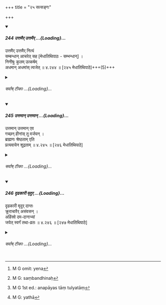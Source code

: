 +++
title = "२५ सत्सङ्गः"

+++

<div class="js_include" includetitle="true" newlevelforh1="5" unfilled url="/kalpAntaram/smRtiH/manuH/vishvAsa-prastutiH/04/244_uttamair_uttamair.md">
<details open><summary><h5>244 उत्तमैर् उत्तमैर् ...{Loading}...</h5></summary>


उत्तमैर् उत्तमैर् नित्यं  
सम्बन्धान् आचरेत् सह [मेधातिथिपाठः - सम्भन्धान्] ।  
निनीषुः कुलम् उत्कर्षम्  
अधमान् अधमांस् त्यजेत्  ॥ ४.२४४ ॥ [२४५ मेधातिथिपाठे]+++(5)+++  
</details>
</div>
<div class="js_include collapsed" newlevelforh1="6" title="सर्वाष् टीकाः" unfilled url="/kalpAntaram/smRtiH/manuH/sarvASh_TIkAH/04/244_uttamair_uttamair.md">
<details><summary><h6>सर्वाष् टीकाः ...{Loading}...</h6></summary>
<details><summary>गङ्गानथ-मूलानुवादः</summary>

Being desirous of raising his family to eminence, he shall always form connections with superior kinds of people; he shalt, avoid all inferior ones.—(244) 


viśuddhāḥ karmami(bhi?)ścaiva śrutismṛtinidarśitaiḥ | 
aviplutabrahmacaryā mahākulasamanvitāḥ | 
mahākule ye manbaddhā mahattve ca vyavasthitāḥ ||
santuṣṭāssajanahitāḥ sādhavaḥ samadarśinaḥ | 
lobharāgadveṣāmarṣamānamohādivarjitāḥ | 
a??odhanāḥ suprasādāḥ kārthāssambandhinaḥ sadā ||
</details>
<details><summary>मेधातिथिः</summary>

बहुप्रकारत्वाद् उत्तमस्य तदपेक्षा वीप्सा । कश्चिज् जात्योत्कृष्टः कश्चिद् विद्यया कश्चिच् छीलेन । अथ वा संबन्धिभेदाद् यः कश्चित् संबन्धो येन[^२९३] केनचिद् उत्तमेन योग्यः । 


[^२९३]:
     M G omit: yena

- **उत्तमैर् उत्तमैर्** जात्यादिभिर् उत्कृष्टैः कन्यादानादिलक्षणान् **संबन्धान् आचरेत्** कुर्यान् **निनीषुर्** नेतुं प्रापयितुम् इच्छुः **कुलम् उत्कर्षं** श्रैष्ठ्यम् । **अधमान् अधमांस् त्यजेत्** । उत्तमैर् एव विधानाद् अधमानां त्यागे सिद्ध उत्तमासंभवे मध्यमानुज्ञानार्थं त्यागवचनम् । **अधमा** निकृष्टाः ॥ ४.२४४ ॥
</details>
<details><summary>गङ्गानथ-भाष्यानुवादः</summary>

The word, ‘*uttumaiḥ*,’ has been repeated, in view of the fact that
there are several kinds of ‘superior’ people; some are ‘superior’ in
*caste*, some in *learning*, some in *character*. Or, the repetition may
be due to diversity of connections; some connections being desirable for
some kinds of ‘superior’ people, and some with the other.

‘*With superior people*’—w ith people superior in caste, etc.,—‘*he
shall form connections*’ of marriage, etc.

‘*Being desirous of raising his family to eminence*’—to a superior
status.

‘*He shall avoid the inferior kinds*.’—The injunction that connections
shall he formed with superior people, implies that those with inferior
people shall be avoided; the emphasizing of this latter, therefore, is
meant to permit the forming of connections with middle class people, if
superior people are not available.

‘*Inferior*’—low.—(244)
</details>
<details><summary>गङ्गानथ-टिप्पन्यः</summary>

This verse is quoted in Vīramitrodaya (Saṃskāra, p. 587);—in
*Vidhānapārijāta* (p. 674);—and in *Saṃskāraratnamālā*, (p. 75). All
these quote the following description of the ‘*uttama*’ as from Manu;
but these verses are not found in Manu—

> viśuddhāḥ karmami(bhi?)ścaiva śrutismṛtinidarśitaiḥ \|  
> aviplutabrahmacaryā mahākulasamanvitāḥ \|  
> mahākule ye manbaddhā mahattve ca vyavasthitāḥ \|\|  
> santuṣṭāssajanahitāḥ sādhavaḥ samadarśinaḥ \|  
> lobharāgadveṣāmarṣamānamohādivarjitāḥ \|  
> a??odhanāḥ suprasādāḥ kārthāssambandhinaḥ sadā \|\|

and as description of ‘*adharma*’ they quote Manu 3.150-152.

It is quoted in *Saṃskāramayūkha* (p. 75);—and in *Smṛticandrikā*
(Saṃskāra, p. 205).
</details>
<details><summary>Bühler</summary>

244	Let him, who desires to raise his race, ever form connexions with the most excellent (men), and shun all low ones.
</details>
</details>
</div>
<div class="js_include" includetitle="true" newlevelforh1="5" unfilled url="/kalpAntaram/smRtiH/manuH/vishvAsa-prastutiH/04/245_uttamAn_uttamAn.md">
<details open><summary><h5>245 उत्तमान् उत्तमान् ...{Loading}...</h5></summary>


उत्तमान् उत्तमान् एव  
गच्छन् हीनांस् तु वर्जयन् ।  
ब्राह्मणः श्रेष्ठताम् एति  
प्रत्यवायेन शूद्रताम्  ॥ ४.२४५ ॥ [२४६ मेधातिथिपाठे]  
</details>
</div>
<div class="js_include collapsed" newlevelforh1="6" title="सर्वाष् टीकाः" unfilled url="/kalpAntaram/smRtiH/manuH/sarvASh_TIkAH/04/245_uttamAn_uttamAn.md">
<details><summary><h6>सर्वाष् टीकाः ...{Loading}...</h6></summary>
<details><summary>गङ्गानथ-मूलानुवादः</summary>

Having recourse to superior kinds of people, and avoiding the inferior kinds, the Brāhmaṇa attains eminence; by the contrary procedure, he becomes a Śūdra.—(245)
</details>
<details><summary>मेधातिथिः</summary>

**उत्तमान् गच्छंस्** तैः सह संबन्धं कुर्वन् **ब्राह्मणः** **श्रेष्ठताम् एति** । ब्राह्मणग्रहणं क्षत्रियवैश्ययोर् अपि प्रदर्शनार्थम् । **प्रत्यवायेन** विपरीताचरणेन हीनैः सह संबन्धेन[^२९४] प्रातिलोम्येन **शूद्रतां** गच्छति । जातेर् अनपायात् तत्तुल्यतां[^२९५] प्राप्नोतीत्य् उक्तं भवति ॥ ४.२४५ ॥


[^२९५]:
     M G 1st ed.: anapāyas tāṃ tulyatāṃ


[^२९४]:
     M G: saṃbandhinaḥ
</details>
<details><summary>गङ्गानथ-भाष्यानुवादः</summary>

‘*Having recourse to superior people*;’—*i.e*., forming connections with
them,—‘*the Brāhmaṇa attains eminence*.’ The term, ‘*brāhmaṇa*,’
standing for the *Kṣatriya* and the *Vaiśya* also.

‘*By the contrary procedure*,’—by adopting the opposite process—*i.e*.,
by forming connections with inferior people—the man becomes a *Śūdra*.
Since it is not possible for the caste of a man to disappear, what is
meant is that he becomes *equal to the Śūdra*.—(245)
</details>
<details><summary>Bühler</summary>

245	A Brahmana who always connects himself with the most excellent (ones), and shuns all inferior ones, (himself) becomes most distinguished; by an opposite conduct he becomes a Sudra.
</details>
</details>
</div>
<div class="js_include" includetitle="true" newlevelforh1="5" unfilled url="/kalpAntaram/smRtiH/manuH/vishvAsa-prastutiH/04/246_dRDhakArI_mRdur.md">
<details open><summary><h5>246 दृढकारी मृदुर् ...{Loading}...</h5></summary>


दृढकारी मृदुर् दान्तः  
क्रूराचारैर् असंवसन् ।  
अहिंस्रो दम-दानाभ्यां  
जयेत् स्वर्गं तथा-व्रतः  ॥ ४.२४६ ॥ [२४७ मेधातिथिपाठे]  
</details>
</div>
<div class="js_include collapsed" newlevelforh1="6" title="सर्वाष् टीकाः" unfilled url="/kalpAntaram/smRtiH/manuH/sarvASh_TIkAH/04/246_dRDhakArI_mRdur.md">
<details><summary><h6>सर्वाष् टीकाः ...{Loading}...</h6></summary>
<details><summary>गङ्गानथ-मूलानुवादः</summary>

He who acts resolutely, is gentle and tolerant, who does not associate with persons of cruel disposition, and who does no injury to others, shall win heaven by his self-control and liberality, if he sticks to this practice.—(246)
</details>
<details><summary>मेधातिथिः</summary>

कर्तव्येषु दृढनिश्चयो **दृढकारी** । यत् करोति तद् अवश्यं समापयति न पुनः कार्यम् आरभ्यासमाप्य निवर्तते । नानवस्थित इत्य् अर्थः । तद् उक्तम् "प्रारब्धस्यान्तगमनम्" (श्सूक्ता ७९) । **मृदुर्** अनिष्ठुरः । **क्रूराचारैः** स्तेनादिभिर् न संबन्धः । तैः सह संबन्धम् अकुर्वन् । तथा[^२९६] **दमदानाभ्यां** **स्वर्गं जयेत्** प्राप्नुयात् । **तथाव्रतः** । एतद् व्रतं नियमं धारयन् । दमस्य पृथग् उपादानाद् दान्तो द्वन्द्वसहिष्णुर् द्रष्टव्यः ॥ ४.२४६ ॥


[^२९६]:
     M G: yathā
</details>
<details><summary>गङ्गानथ-भाष्यानुवादः</summary>

‘*Who* *acts resolutely*,’—*i. e*., he who is firm in his determination
to do something; having undertaken an act, he is sure to finish it;
having begun an act, he does not desist: *i.e*., who is not
undetermined. This is what is asserted in such passages as—‘going to the
end of what has been begun, etc., etc.’

‘*Gentle*’—not hard-hearted.

‘*Has no connection with men of cruel conduct*’—such as thieves and
others.

‘*By means o f self-control and liberality*, *he wins heaven*’— ‘*if he
sticks to this practice*;’—*i.e*., observing the said rules.

‘*Self-control*’ being mentioned separately, the term, ‘*dāntaḥ*,’
should he taken to mean ‘tolerant of opposition.’—(246)
</details>
<details><summary>Bühler</summary>

246	He who is persevering, gentle, (and) patient, shuns the company of men of cruel conduct, and does no injury (to living creatures), gains, if he constantly lives in that manner, by controlling his organs and by liberality, heavenly bliss.
</details>
</details>
</div>
